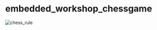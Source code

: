 # embedded_workshop_chessgame



![chess_rule](https://github.com/kinsy3015/Embedded_DevelopBoard_Chessgame/assets/62363841/e4312783-0f39-4030-b171-5d5aa99d3866)
